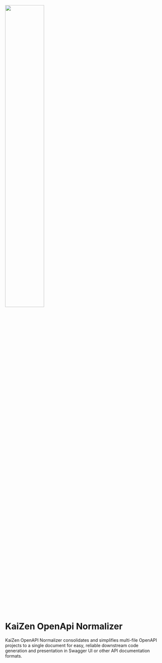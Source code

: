 <img src="https://www.reprezen.com/hubfs/Assets-KaiZen/KaiZen-Normalizer-Color.svg" width="50%">

# KaiZen OpenApi Normalizer

KaiZen OpenAPI Normalizer consolidates and simplifies multi-file OpenAPI projects to a single document for easy, reliable downstream code generation and presentation in Swagger UI or other API documentation formats.
